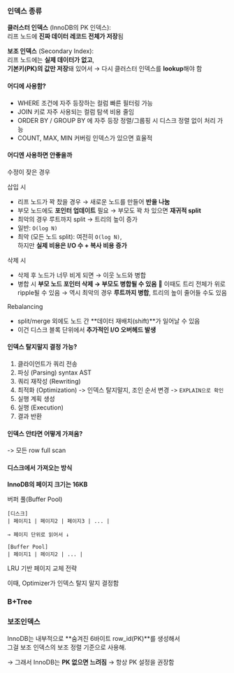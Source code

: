 

### 인덱스 종류
**클러스터 인덱스** (InnoDB의 PK 인덱스):  
리프 노드에 **진짜 데이터 레코드 전체가 저장**됨

**보조 인덱스** (Secondary Index):  
리프 노드에는 **실제 데이터가 없고**,  
**기본키(PK)의 값만 저장**돼 있어서 → 다시 클러스터 인덱스를 **lookup**해야 함

#### 어디에 사용함?

- WHERE 조건에 자주 등장하는 컬럼	빠른 필터링 가능
- JOIN 키로 자주 사용되는 컬럼	탐색 비용 줄임
- ORDER BY / GROUP BY 에 자주 등장	정렬/그룹핑 시 디스크 정렬 없이 처리 가능
- COUNT, MAX, MIN	커버링 인덱스가 있으면 효율적

#### 어디엔 사용하면 안좋을까
수정이 잦은 경우

삽입 시
- 리프 노드가 꽉 찼을 경우 → 새로운 노드를 만들어 **반을 나눔**
- 부모 노드에도 **포인터 업데이트** 필요 → 부모도 꽉 차 있으면 **재귀적 split**
- 최악의 경우 루트까지 split → 트리의 높이 증가
- 일반: `O(log N)`
- 최악 (모든 노드 split): 여전히 `O(log N)`,  
    하지만 **실제 비용은 I/O 수 + 복사 비용 증가**

삭제 시
- 삭제 후 노드가 너무 비게 되면 → 이웃 노드와 병합
- 병합 시 **부모 노드 포인터 삭제 → 부모도 병합될 수 있음**
📌 이때도 트리 전체가 위로 ripple될 수 있음
→ 역시 최악의 경우 **루트까지 병합**, 트리의 높이 줄어들 수도 있음


Rebalancing
- split/merge 외에도 노드 간 **데이터 재배치(shift)**가 일어날 수 있음
- 이건 디스크 블록 단위에서 **추가적인 I/O 오버헤드 발생**



#### 인덱스 탈지말지 결정 가능?

1. 클라이언트가 쿼리 전송
2. 파싱 (Parsing) syntax AST
3. 쿼리 재작성 (Rewriting) 
4. 최적화 (Optimization) -> 인덱스 탈지말지, 조인 순서 변경 -> `EXPLAIN으로 확인`
5. 실행 계획 생성
6. 실행 (Execution)
7. 결과 반환

#### 인덱스 안타면 어떻게 가져옴?
-> 모든 row full scan


#### 디스크에서 가져오는 방식
**InnoDB의 페이지 크기는 16KB**

버퍼 풀(Buffer Pool)

```
[디스크]
| 페이지1 | 페이지2 | 페이지3 | ... |

→ 페이지 단위로 읽어서 ↓

[Buffer Pool]
| 페이지1 | 페이지2 | ... |

```

LRU 기반 페이지 교체 전략


이때, Optimizer가 인덱스 탈지 말지 결정함
### B+Tree



### 보조인덱스 


InnoDB는 내부적으로 **숨겨진 6바이트 row_id(PK)**를 생성해서  
그걸 보조 인덱스의 보조 정렬 기준으로 사용해.

→ 그래서 InnoDB는 **PK 없으면 느려짐** → 항상 PK 설정을 권장함